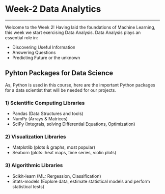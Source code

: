# Week-2 Data Analytics
***
Welcome to the Week 2! Having laid the foundations of Machine Learning, this week we start exercising Data Analysis. Data Analysis plays an essential role in:
- Discovering Useful Information
- Answering Questions 
- Predicting Future or the unknown

## Pyhton Packages for Data Science
As, Python is used in this course, here are the important Python packages for a data scientist that will be needed for our projects. 

### 1) Scientific Computing Libraries
- Pandas (Data Structures and tools)
- NumPy (Arrays & Matrices)
- SciPy (Integrals, solving Differential Equations, Optimization)

### 2) Visualization Libraries
- Matplotlib (plots & graphs, most popular)
- Seaborn (plots: heat maps, time series, violin plots)

### 3) Algorithmic Libraries
- Scikit-learn (ML: Rergession, Classification)
- Stats-models (Explore data, estimate statistical models and perform statistical tests)


